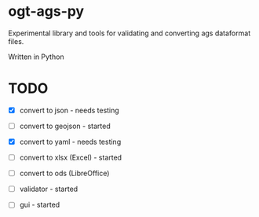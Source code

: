 ogt-ags-py
============================

Experimental library and tools for validating and converting ags dataformat files.

Written in Python

TODO
===========

- [x] convert to json - needs testing
- [ ] convert to geojson - started
- [x] convert to yaml - needs testing
- [ ] convert to xlsx (Excel) - started 
- [ ] convert to ods (LibreOffice) 
- [ ] validator - started
- [ ] gui - started


